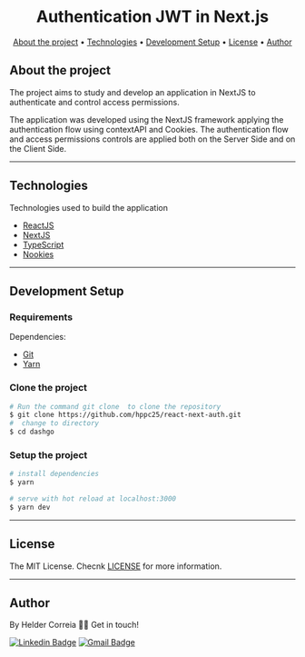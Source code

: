 <h1 align="center">
  Authentication JWT in Next.js
</h1>



<p align="center">
 <a href="#about-the-project">About the project</a> •
 <a href="#technologies">Technologies</a> •
 <a href="#development-setup">Development Setup</a> •
 <a href="#License">License</a> •
 <a href="#author">Author</a>
</p>


## About the project

The project aims to study and develop an application in NextJS to authenticate and control access permissions.

The application was developed using the NextJS framework applying the authentication flow using contextAPI and Cookies. The authentication flow and access permissions controls are applied both on the Server Side and on the Client Side.

---

## Technologies

Technologies used to build the application

- [ReactJS](https://reactjs.org/)
- [NextJS](https://nextjs.org/)
- [TypeScript](https://www.typescriptlang.org/)
- [Nookies](https://github.com/maticzav/nookies)

---

## Development Setup

### **Requirements**

Dependencies:

- [Git](https://git-scm.com/)
- [Yarn](https://classic.yarnpkg.com)


### **Clone the project**

```bash
# Run the command git clone  to clone the repository 
$ git clone https://github.com/hppc25/react-next-auth.git
#  change to directory
$ cd dashgo
```

### **Setup the project**

```bash
# install dependencies
$ yarn

# serve with hot reload at localhost:3000
$ yarn dev

```

---

## License

The MIT License. Checnk [LICENSE](LICENSE) for more information.

---

## Author

By Helder Correia 👋🏽 Get in touch!

[![Linkedin Badge](https://img.shields.io/badge/-Helder-blue?style=flat-square&logo=Linkedin&logoColor=white&link=https://www.linkedin.com/in/helder2pc/)](https://www.linkedin.com/in/helder2pc/)
[![Gmail Badge](https://img.shields.io/badge/-helder.patrick25@gmail.com-red?style=flat-square&link=mailto:helder.patrick25@gmail.com)](mailto:hppc25@gmail.com)